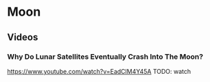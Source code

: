 # Moon

## Videos
### Why Do Lunar Satellites Eventually Crash Into The Moon?
https://www.youtube.com/watch?v=EadClM4Y45A
TODO: watch
